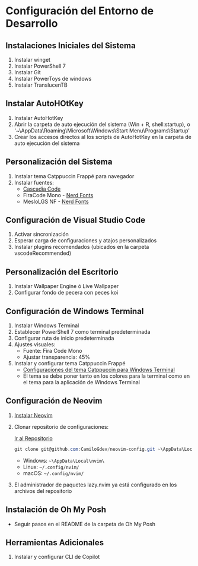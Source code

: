 # Configuración del Entorno de Desarrollo

## Instalaciones Iniciales del Sistema

1. Instalar winget
2. Instalar PowerShell 7
3. Instalar Git
4. Instalar PowerToys de windows
5. Instalar TranslucenTB

## Instalar AutoHOtKey

1. Instalar AutoHotKey
2. Abrir la carpeta de auto ejecución del sistema (Win + R, shell:startup), o '~\AppData\Roaming\Microsoft\Windows\Start Menu\Programs\Startup'
3. Crear los accesos directos al los scripts de AutoHotKey en la carpeta de auto ejecución del sistema

## Personalización del Sistema

1. Instalar tema Catppuccin Frappé para navegador
2. Instalar fuentes:
   - [Cascadia Code](https://github.com/microsoft/cascadia-code/releases)
   - FiraCode Mono - [Nerd Fonts](https://www.nerdfonts.com/font-downloads)
   - MesloLGS NF - [Nerd Fonts](https://www.nerdfonts.com/font-downloads)

## Configuración de Visual Studio Code

1. Activar sincronización
2. Esperar carga de configuraciones y atajos personalizados
3. Instalar plugins recomendados (ubicados en la carpeta vscodeRecommended)

## Personalización del Escritorio

1. Instalar Wallpaper Engine ó Live Wallpaper
2. Configurar fondo de pecera con peces koi

## Configuración de Windows Terminal

1. Instalar Windows Terminal
2. Establecer PowerShell 7 como terminal predeterminada
3. Configurar ruta de inicio predeterminada
4. Ajustes visuales:
   - Fuente: Fira Code Mono
   - Ajustar transparencia: 45%
5. Instalar y configurar tema Catppuccin Frappé
   - [Configuraciones del tema Catppuccin para Windows Terminal](https://github.com/catppuccin/windows-terminal)
   - El tema se debe poner tanto en los colores para la terminal como en el tema para la aplicación de Windows Terminal

## Configuración de Neovim

1. [Instalar Neovim](https://github.com/neovim/neovim/blob/master/INSTALL.md#windows)
2. Clonar repositorio de configuraciones:

   [Ir al Repositorio](https://github.com/CamiloGdev/neovim-config)

   ```powershell
   git clone git@github.com:CamiloGdev/neovim-config.git ~\AppData\Local\nvim
   ```

   - Windows: `~\AppData\Local\nvim\`
   - Linux: `~/.config/nvim/`
   - macOS: `~/.config/nvim/`
3. El administrador de paquetes lazy.nvim ya está configurado en los archivos del repositorio

## Instalación de Oh My Posh

- Seguir pasos en  el README de la carpeta de Oh My Posh

## Herramientas Adicionales

1. Instalar y configurar CLI de Copilot
